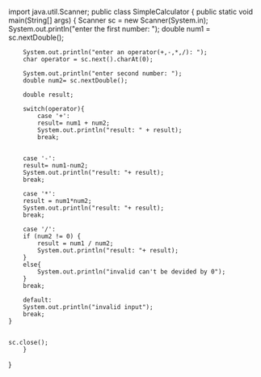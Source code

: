 import java.util.Scanner;
public class SimpleCalculator {
    public static void main(String[] args) {
        Scanner sc = new Scanner(System.in);
        System.out.println("enter the first number: ");
        double num1 = sc.nextDouble();

        System.out.println("enter an operator(+,-,*,/): ");
        char operator = sc.next().charAt(0);

        System.out.println("enter second number: ");
        double num2= sc.nextDouble();

        double result;

        switch(operator){
            case '+':
            result= num1 + num2;
            System.out.println("result: " + result);
            break;
        

        case '-':
        result= num1-num2;
        System.out.println("result: "+ result);
        break;

        case '*':
        result = num1*num2;
        System.out.println("result: "+ result);
        break;

        case '/':
        if (num2 != 0) {
            result = num1 / num2;
            System.out.println("result: "+ result);
        }
        else{
            System.out.println("invalid can't be devided by 0");
        }
        break;

        default:
        System.out.println("invalid input");
        break;
    }


    sc.close();
        }
}
